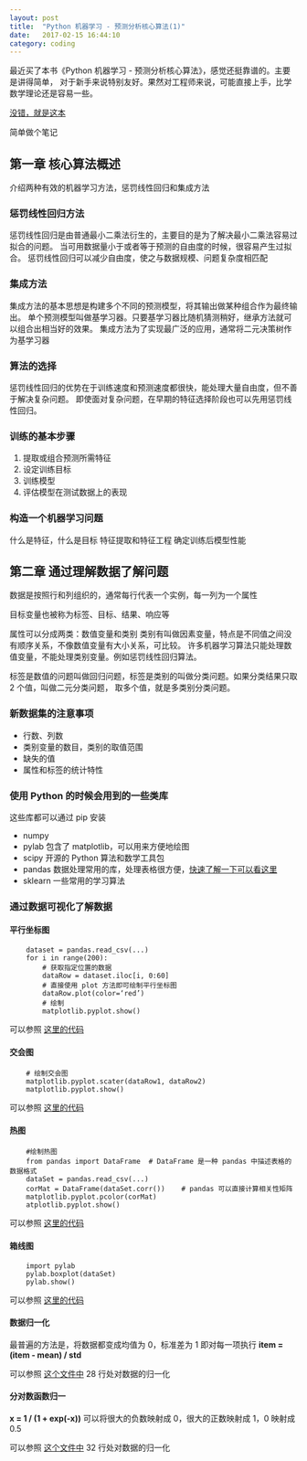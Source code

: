 ```yaml
---
layout: post
title:  "Python 机器学习 - 预测分析核心算法(1)"
date:   2017-02-15 16:44:10
category: coding
---
```


最近买了本书《Python 机器学习 - 预测分析核心算法》，感觉还挺靠谱的。主要是讲得简单，
对于新手来说特别友好。果然对工程师来说，可能直接上手，比学数学理论还是容易一些。

[没错，就是这本](https://item.jd.com/12020697.html)

简单做个笔记

## 第一章 核心算法概述
介绍两种有效的机器学习方法，惩罚线性回归和集成方法

### 惩罚线性回归方法
惩罚线性回归是由普通最小二乘法衍生的，主要目的是为了解决最小二乘法容易过拟合的问题。
当可用数据量小于或者等于预测的自由度的时候，很容易产生过拟合。
惩罚线性回归可以减少自由度，使之与数据规模、问题复杂度相匹配

### 集成方法
集成方法的基本思想是构建多个不同的预测模型，将其输出做某种组合作为最终输出。
单个预测模型叫做基学习器。只要基学习器比随机猜测稍好，继承方法就可以组合出相当好的效果。
集成方法为了实现最广泛的应用，通常将二元决策树作为基学习器

### 算法的选择
惩罚线性回归的优势在于训练速度和预测速度都很快，能处理大量自由度，但不善于解决复杂问题。
即使面对复杂问题，在早期的特征选择阶段也可以先用惩罚线性回归。

### 训练的基本步骤
1. 提取或组合预测所需特征
2. 设定训练目标
3. 训练模型
4. 评估模型在测试数据上的表现

### 构造一个机器学习问题
什么是特征，什么是目标
特征提取和特征工程
确定训练后模型性能

## 第二章 通过理解数据了解问题
数据是按照行和列组织的，通常每行代表一个实例，每一列为一个属性

目标变量也被称为标签、目标、结果、响应等

属性可以分成两类：数值变量和类别
类别有叫做因素变量，特点是不同值之间没有顺序关系，不像数值变量有大小关系，可比较。
许多机器学习算法只能处理数值变量，不能处理类别变量。例如惩罚线性回归算法。

标签是数值的问题叫做回归问题，标签是类别的叫做分类问题。如果分类结果只取 2 个值，叫做二元分类问题，
取多个值，就是多类别分类问题。

### 新数据集的注意事项
- 行数、列数
- 类别变量的数目，类别的取值范围
- 缺失的值
- 属性和标签的统计特性

### 使用 Python 的时候会用到的一些类库

这些库都可以通过 pip 安装
- numpy
- pylab 包含了 matplotlib，可以用来方便地绘图
- scipy 开源的 Python 算法和数学工具包
- pandas 数据处理常用的库，处理表格很方便，[快速了解一下可以看这里](http://www.cnblogs.com/chaosimple/p/4153083.html)
- sklearn 一些常用的学习算法

### 通过数据可视化了解数据

#### 平行坐标图

````
    dataset = pandas.read_csv(...)
    for i in range(200):
        # 获取指定位置的数据
        dataRow = dataset.iloc[i, 0:60]
        # 直接使用 plot 方法即可绘制平行坐标图
        dataRow.plot(color=‘red’)
        # 绘制
        matplotlib.pyplot.show()
````

可以参照 [这里的代码](https://github.com/Crazydogs/python_machine_learning_example/blob/master/wine/parallelPlot.py)

#### 交会图

````
    # 绘制交会图
    matplotlib.pyplot.scater(dataRow1, dataRow2)
    matplotlib.pyplot.show()
````

可以参照 [这里的代码](https://github.com/Crazydogs/python_machine_learning_example/blob/master/rock/corrPlot.py)

#### 热图

````
    #绘制热图
    from pandas import DataFrame  # DataFrame 是一种 pandas 中描述表格的数据格式
    dataSet = pandas.read_csv(...)
    corMat = DataFrame(dataSet.corr())    # pandas 可以直接计算相关性矩阵
    matplotlib.pyplot.pcolor(corMat)
    atplotlib.pyplot.show()
````

可以参照 [这里的代码](https://github.com/Crazydogs/python_machine_learning_example/blob/master/rock/corrHeatMap.py)

#### 箱线图
````
    import pylab
    pylab.boxplot(dataSet)
    pylab.show()
````

可以参照 [这里的代码](https://github.com/Crazydogs/python_machine_learning_example/blob/master/abalone/boxplot.py)

#### 数据归一化
最普遍的方法是，将数据都变成均值为 0，标准差为 1
即对每一项执行 **item = (item - mean) / std**

可以参照 [这个文件中](https://github.com/Crazydogs/python_machine_learning_example/blob/master/wine/parallelPlot.py) 
28 行处对数据的归一化
#### 分对数函数归一
**x = 1 / (1 + exp(-x))**
可以将很大的负数映射成 0，很大的正数映射成 1，0 映射成 0.5

可以参照 [这个文件中](https://github.com/Crazydogs/python_machine_learning_example/blob/master/wine/parallelPlot.py) 
32 行处对数据的归一化
